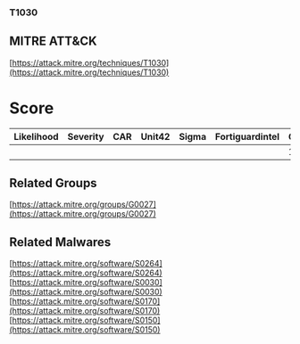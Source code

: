 
### T1030
## MITRE ATT&CK
[https://attack.mitre.org/techniques/T1030](https://attack.mitre.org/techniques/T1030)

# Score

| Likelihood | Severity | CAR | Unit42 | Sigma | Fortiguardintel | Groups | Malwares | Tools |
| ---------- | -------- | --- | ------ | ----- | --------------- | ---  | --- | --- |
 |   |   |   |   |   |   | 1 | 4 |   |



## Related Groups

[https://attack.mitre.org/groups/G0027](https://attack.mitre.org/groups/G0027)
[]()


## Related Malwares

[https://attack.mitre.org/software/S0264](https://attack.mitre.org/software/S0264)
[https://attack.mitre.org/software/S0030](https://attack.mitre.org/software/S0030)
[https://attack.mitre.org/software/S0170](https://attack.mitre.org/software/S0170)
[https://attack.mitre.org/software/S0150](https://attack.mitre.org/software/S0150)
[]()
